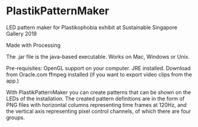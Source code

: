 # PlastikPatternMaker
LED pattern maker for Plastikophobia exhibit at Sustainable Singapore Gallery 2019

Made with Processing

The .jar file is the java-based executable. Works on Mac, Windows or Unix. 

Pre-requisites:
OpenGL support on your computer. 
JRE installed. Download from Oracle.com
ffmpeg installed (if you want to export video clips from the app.)

With PlastikPatternMaker you can create patterns that can be shown on the LEDs of the installation.
The created pattern definitions are in the form of PNG files with horizontal columns representing time frames at 120Hz, and the vertical axis representing pixel control channels, of which there are four groups.





